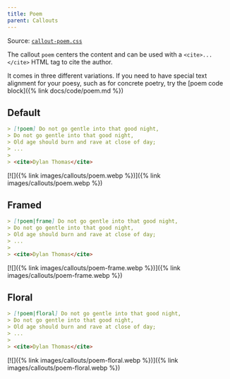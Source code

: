 ```yaml
---
title: Poem
parent: Callouts
---
```


Source: [`callout-poem.css`](https://github.com/ElsaTam/obsidian-fancy-a-story/blob/main/snippets/editor/callouts/callout-poem.css)

The callout `poem` centers the content and can be used with a `<cite>...</cite>` HTML tag to cite the author.

It comes in three different variations. If you need to have special text alignment for your poesy, such as for concrete poetry, try the [poem code block]({% link docs/code/poem.md %})

## Default

```markdown
> [!poem] Do not go gentle into that good night,
> Do not go gentle into that good night,
> Old age should burn and rave at close of day;
> ...
>
> <cite>Dylan Thomas</cite>
```

[![]({% link images/callouts/poem.webp %})]({% link images/callouts/poem.webp %})

## Framed

```markdown
> [!poem|frame] Do not go gentle into that good night,
> Do not go gentle into that good night,
> Old age should burn and rave at close of day;
> ...
>
> <cite>Dylan Thomas</cite>
```

[![]({% link images/callouts/poem-frame.webp %})]({% link images/callouts/poem-frame.webp %})

## Floral

```markdown
> [!poem|floral] Do not go gentle into that good night,
> Do not go gentle into that good night,
> Old age should burn and rave at close of day;
> ...
>
> <cite>Dylan Thomas</cite>
```

[![]({% link images/callouts/poem-floral.webp %})]({% link images/callouts/poem-floral.webp %})